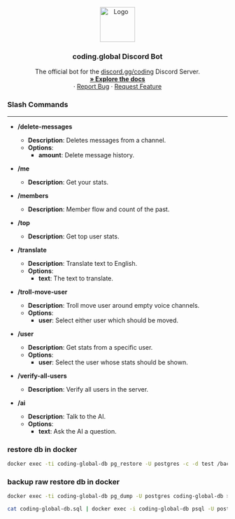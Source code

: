 <p align="center">
  <a href="https://github.com/don-cryptus/coding.global-bot">
    <img src="https://raw.githubusercontent.com/don-cryptus/coding.global-web/master/public/images/logo_512.gif" alt="Logo" width="80" height="80">
  </a>

  <h3 align="center">coding.global Discord Bot</h3>

  <p align="center">
    The official bot for the <a href="https://discord.gg/coding">discord.gg/coding</a> Discord Server.
    <br />
    <a href="#about-the-bot"><strong>» Explore the docs</strong></a>
    <br />
    ·
    <a href="https://github.com/don-cryptus/coding.global-bot/issues">Report Bug</a>
    ·
    <a href="https://github.com/don-cryptus/coding.global-bot/issues">Request Feature</a>
  </p>
</p>

### Slash Commands

---

- **/delete-messages**

  - **Description**: Deletes messages from a channel.
  - **Options**:
    - **amount**: Delete message history.

- **/me**

  - **Description**: Get your stats.

- **/members**

  - **Description**: Member flow and count of the past.

- **/top**

  - **Description**: Get top user stats.

- **/translate**

  - **Description**: Translate text to English.
  - **Options**:
    - **text**: The text to translate.

- **/troll-move-user**

  - **Description**: Troll move user around empty voice channels.
  - **Options**:
    - **user**: Select either user which should be moved.

- **/user**

  - **Description**: Get stats from a specific user.
  - **Options**:
    - **user**: Select the user whose stats should be shown.

- **/verify-all-users**

  - **Description**: Verify all users in the server.

- **/ai**
  - **Description**: Talk to the AI.
  - **Options**:
    - **text**: Ask the AI a question.

### restore db in docker

```sh
docker exec -ti coding-global-db pg_restore -U postgres -c -d test /backups/daily/coding-global-db-latest.sql.gz
```


### backup raw restore db in docker

```sh
docker exec -ti coding-global-db pg_dump -U postgres coding-global-db > coding-global-db.sql

cat coding-global-db.sql | docker exec -i coding-global-db psql -U postgres -d coding-global-db
```
